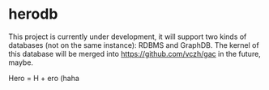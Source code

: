 herodb
======

This project is currently under development, it will support two kinds of databases (not on the same instance): RDBMS and GraphDB. The kernel of this database will be merged into https://github.com/vczh/gac in the future, maybe.

Hero = H + ero (haha

